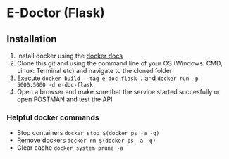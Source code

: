 # E-Doctor (Flask)
## Installation
1. Install docker using the [docker docs](https://docs.docker.com/engine/install/) 
2. Clone this git and using the command line of your OS (Windows: CMD, Linux: Terminal etc) and navigate to the cloned folder
3. Execute `docker build --tag e-doc-flask .` and `docker run -p 5000:5000 -d e-doc-flask`
4. Open a browser and make sure that the service started succesfully or open POSTMAN and test the API

### Helpful docker commands
* Stop containers `docker stop $(docker ps -a -q)`
* Remove dockers `docker rm $(docker ps -a -q)`
* Clear cache `docker system prune -a`

